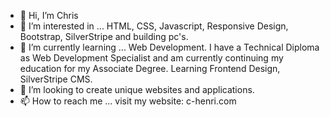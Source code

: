 - 👋 Hi, I’m Chris
- 👀 I’m interested in ... HTML, CSS, Javascript, Responsive Design, Bootstrap, SilverStripe and building pc's.
- 🌱 I’m currently learning ... Web Development.  I have a Technical Diploma as Web Development Specialist and am currently continuing my education for my Associate Degree.  Learning Frontend Design, SilverStripe CMS. 
- 💞️ I’m looking to create unique websites and applications. 
- 📫 How to reach me ... visit my website: c-henri.com

<!---
H3nr1-1/H3nr1-1 is a ✨ special ✨ repository because its `README.md` (this file) appears on your GitHub profile.
You can click the Preview link to take a look at your changes.
--->
